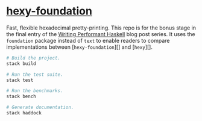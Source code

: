 # [hexy-foundation][]

Fast, flexible hexadecimal pretty-printing.  This repo is for the bonus stage in the final entry of the [Writing Performant Haskell][] blog post series.  It uses the `foundation` package instead of `text` to enable readers to compare implementations between [`hexy-foundation`][] and [`hexy`][].

``` sh
# Build the project.
stack build

# Run the test suite.
stack test

# Run the benchmarks.
stack bench

# Generate documentation.
stack haddock
```

[hexy]: https://github.com/jship/hexy
[hexy-foundation]: https://github.com/jship/hexy-foundation
[Writing Performant Haskell]: https://jship.github.io/tags/Hexy%20Tutorial.html
